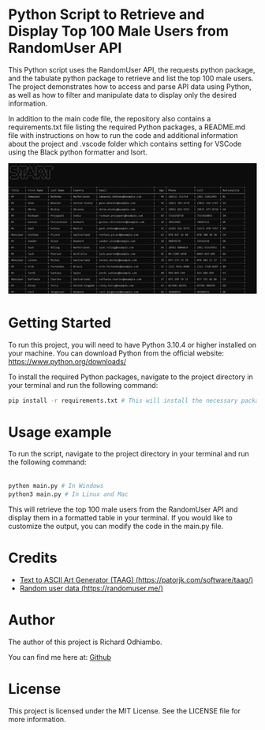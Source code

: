 # Python Script to Retrieve and Display Top 100 Male Users from RandomUser API

This Python script uses the RandomUser API, the requests python package, and the tabulate python package to retrieve and list the top 100 male users. The project demonstrates how to access and parse API data using Python, as well as how to filter and manipulate data to display only the desired information.

In addition to the main code file, the repository also contains a requirements.txt file listing the required Python packages, a README.md file with instructions on how to run the code and additional information about the project and .vscode folder which contains setting for VSCode using the Black python formatter and Isort.

![Beginning](screenshots/start.png "Top 100 Male Users from the RandomUser API using python")

# Getting Started

To run this project, you will need to have Python 3.10.4 or higher installed on your machine. You can download Python from the official website: https://www.python.org/downloads/

To install the required Python packages, navigate to the project directory in your terminal and run the following command:

```sh
pip install -r requirements.txt # This will install the necessary packages to run the script.
```

# Usage example

To run the script, navigate to the project directory in your terminal and run the following command:

```python

python main.py # In Windows
python3 main.py # In Linux and Mac

```

This will retrieve the top 100 male users from the RandomUser API and display them in a formatted table in your terminal. If you would like to customize the output, you can modify the code in the main.py file.

# Credits

- [Text to ASCII Art Generator (TAAG) (https://patorjk.com/software/taag/)](https://patorjk.com/software/taag/)
- [Random user data (https://randomuser.me/)](https://randomuser.me/)

# Author

The author of this project is Richard Odhiambo.

You can find me here at:
[Github](https://github.com/o-richard)

# License

This project is licensed under the MIT License. See the LICENSE file for more information.